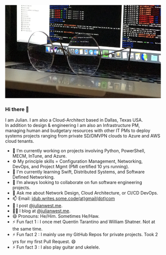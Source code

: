 <img src="https://github.com/J-DubApps/J-DubApps/blob/master/FullSizeRender.jpeg" width="700" height="300" alt="Routers">



### Hi there 👋

<!--
**J-DubApps/J-DubApps** is a ✨ _special_ ✨ repository because its `README.md` (this file) appears on your GitHub profile.
-->

I am Julian. I am also a Cloud-Architect based in Dallas, Texas USA.<br>
In addition to design & engineering I am also an Infrastructure PM, managing human and budgetary
resources with other IT PMs to deploy systems projects ranging from private SD/DMVPN clouds to Azure and AWS cloud tenants.

- 🔭 I’m currently working on projects involving Python, PowerShell, MECM, InTune, and Azure.
- ⚙️ My principle skills = Configuration Management, Networking, DevOps, and Project Mgmt (PMI certified 10 yrs running).
- 🌱 I'm currently learning Swift, Distributed Systems, and Software Defined Networking.
- 👯 I’m always looking to collaborate on fun software engineering projects.
- 💬 Ask me about Network Design, Cloud Architecture, or CI/CD DevOps.
- 📫 Email: <a href="mailto:%6A%64%75%62%2E%77%72%69%74%65%73%2E%73%6F%6D%65%2E%63%6F%64%65%40%67%6D%61%69%6C%2E%63%6F%6D">jdub.writes.some.code(at)gmail(dot)com</a>
- 🦋 I post [@julianwest.me](https://bsky.app/profile/julianwest.me).
- ✍🏻 I blog at [@julianwest.me](https://julianwest.me/Blog).
- 😄 Pronouns: He/Him. Sometimes He/Haw.
- ⚡ Fun fact 1 : I once met Quentin Tarantino and William Shatner.  Not at the same time.
- ⚡ Fun fact 2 : I mainly use my GitHub Repos for private projects. Took 2 yrs for my first Pull Request. 😄
- ⚡ Fun fact 3 : I also play guitar and ukelele.

